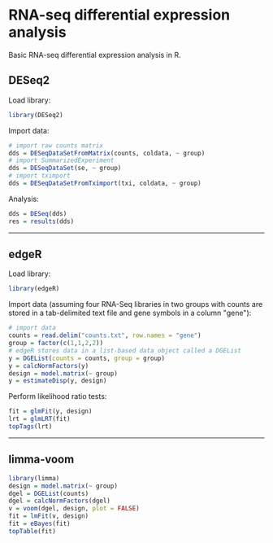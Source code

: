 # RNA-seq differential expression analysis

Basic RNA-seq differential expression analysis in R.

## DESeq2

Load library:
```r
library(DESeq2)
```

Import data:
```r
# import raw counts matrix
dds = DESeqDataSetFromMatrix(counts, coldata, ~ group)
# import SummarizedExperiment
dds = DESeqDataSet(se, ~ group)
# import tximport
dds = DESeqDataSetFromTximport(txi, coldata, ~ group)
```

Analysis:
```r
dds = DESeq(dds)
res = results(dds)
```

***

## edgeR

Load library:
```r
library(edgeR) 
```

Import data (assuming four RNA-Seq libraries in two groups with counts are stored in a tab-delimited text file and gene symbols in a column "gene"):
```r
# import data 
counts = read.delim("counts.txt", row.names = "gene")
group = factor(c(1,1,2,2))
# edgeR stores data in a list-based data object called a DGEList
y = DGEList(counts = counts, group = group)
y = calcNormFactors(y)
design = model.matrix(~ group)
y = estimateDisp(y, design)
```

Perform likelihood ratio tests:
```r
fit = glmFit(y, design)
lrt = glmLRT(fit)
topTags(lrt)
```

***

## limma-voom

```r
library(limma)
design = model.matrix(~ group)
dgel = DGEList(counts)
dgel = calcNormFactors(dgel)
v = voom(dgel, design, plot = FALSE)
fit = lmFit(v, design)
fit = eBayes(fit)
topTable(fit)
```
